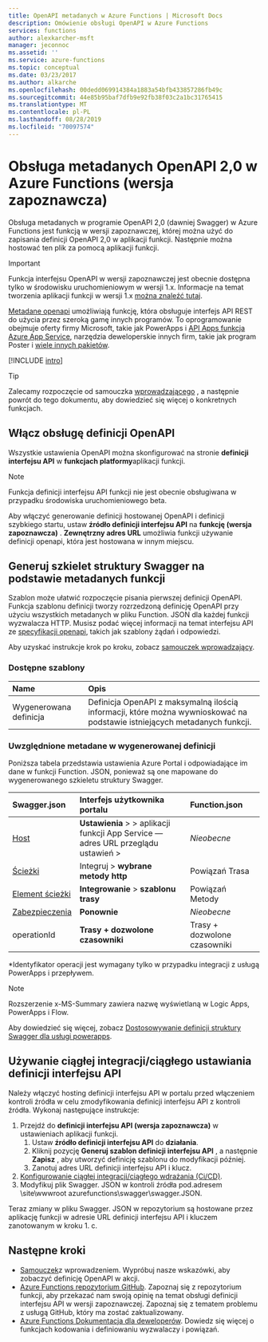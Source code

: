 ```yaml
---
title: OpenAPI metadanych w Azure Functions | Microsoft Docs
description: Omówienie obsługi OpenAPI w Azure Functions
services: functions
author: alexkarcher-msft
manager: jeconnoc
ms.assetid: ''
ms.service: azure-functions
ms.topic: conceptual
ms.date: 03/23/2017
ms.author: alkarche
ms.openlocfilehash: 00dedd069914384a1883a54bfb433857286fb49c
ms.sourcegitcommit: 44e85b95baf7dfb9e92fb38f03c2a1bc31765415
ms.translationtype: MT
ms.contentlocale: pl-PL
ms.lasthandoff: 08/28/2019
ms.locfileid: "70097574"
---
```

# <a name="openapi-20-metadata-support-in-azure-functions-preview"></a>Obsługa metadanych OpenAPI 2,0 w Azure Functions (wersja zapoznawcza)
Obsługa metadanych w programie OpenAPI 2,0 (dawniej Swagger) w Azure Functions jest funkcją w wersji zapoznawczej, której można użyć do zapisania definicji OpenAPI 2,0 w aplikacji funkcji. Następnie można hostować ten plik za pomocą aplikacji funkcji.

> [!IMPORTANT]
> Funkcja interfejsu OpenAPI w wersji zapoznawczej jest obecnie dostępna tylko w środowisku uruchomieniowym w wersji 1.x. Informacje na temat tworzenia aplikacji funkcji w wersji 1.x [można znaleźć tutaj](./functions-versions.md#creating-1x-apps).

[Metadane openapi](https://swagger.io/) umożliwiają funkcję, która obsługuje interfejs API REST do użycia przez szeroką gamę innych programów. To oprogramowanie obejmuje oferty firmy Microsoft, takie jak PowerApps i [API Apps funkcja Azure App Service](../app-service/overview.md), narzędzia deweloperskie innych firm, [](https://www.getpostman.com/docs/importing_swagger)takie jak program Poster i [wiele innych pakietów](https://swagger.io/tools/).

[!INCLUDE [intro](../../includes/functions-bindings-intro.md)]

>[!TIP]
>Zalecamy rozpoczęcie od samouczka [wprowadzającego](./functions-api-definition-getting-started.md) , a następnie powrót do tego dokumentu, aby dowiedzieć się więcej o konkretnych funkcjach.

## <a name="enable"></a>Włącz obsługę definicji OpenAPI
Wszystkie ustawienia OpenAPI można skonfigurować na stronie **definicji interfejsu API** w **funkcjach platformy**aplikacji funkcji.

> [!NOTE]
> Funkcja definicji interfejsu API funkcji nie jest obecnie obsługiwana w przypadku środowiska uruchomieniowego beta.

Aby włączyć generowanie definicji hostowanej OpenAPI i definicji szybkiego startu, ustaw **źródło definicji interfejsu API** na **funkcję (wersja zapoznawcza)** . **Zewnętrzny adres URL** umożliwia funkcji używanie definicji openapi, która jest hostowana w innym miejscu.

## <a name="generate-definition"></a>Generuj szkielet struktury Swagger na podstawie metadanych funkcji
Szablon może ułatwić rozpoczęcie pisania pierwszej definicji OpenAPI. Funkcja szablonu definicji tworzy rozrzedzoną definicję OpenAPI przy użyciu wszystkich metadanych w pliku Function. JSON dla każdej funkcji wyzwalacza HTTP. Musisz podać więcej informacji na temat interfejsu API ze [specyfikacji openapi](https://swagger.io/specification/), takich jak szablony żądań i odpowiedzi.

Aby uzyskać instrukcje krok po kroku, zobacz [samouczek wprowadzający](./functions-api-definition-getting-started.md).

### <a name="templates"></a>Dostępne szablony

|Name| Opis |
|:-----|:-----|
|Wygenerowana definicja|Definicja OpenAPI z maksymalną ilością informacji, które można wywnioskować na podstawie istniejących metadanych funkcji.|

### <a name="quickstart-details"></a>Uwzględnione metadane w wygenerowanej definicji

Poniższa tabela przedstawia ustawienia Azure Portal i odpowiadające im dane w funkcji Function. JSON, ponieważ są one mapowane do wygenerowanego szkieletu struktury Swagger.

|Swagger.json|Interfejs użytkownika portalu|Function.json|
|:----|:-----|:-----|
|[Host](https://swagger.io/specification/#fixed-fields-15)|**Ustawienia** >  >  aplikacji funkcji App Service — adres URL przeglądu ustawień > |*Nieobecne*
|[Ścieżki](https://swagger.io/specification/#paths-object-29)|Integruj > **wybrane metody http**|Powiązań Trasa
|[Element ścieżki](https://swagger.io/specification/#path-item-object-32)|**Integrowanie** > **szablonu trasy**|Powiązań Metody
|[Zabezpieczenia](https://swagger.io/specification/#security-scheme-object-112)|**Ponownie**|*Nieobecne*|
|operationId|**Trasy + dozwolone czasowniki**|Trasy + dozwolone czasowniki|

\*Identyfikator operacji jest wymagany tylko w przypadku integracji z usługą PowerApps i przepływem.
> [!NOTE]
> Rozszerzenie x-MS-Summary zawiera nazwę wyświetlaną w Logic Apps, PowerApps i Flow.
>
> Aby dowiedzieć się więcej, zobacz [Dostosowywanie definicji struktury Swagger dla usługi powerapps](https://powerapps.microsoft.com/tutorials/customapi-how-to-swagger/).

## <a name="CICD"></a>Używanie ciągłej integracji/ciągłego ustawiania definicji interfejsu API

 Należy włączyć hosting definicji interfejsu API w portalu przed włączeniem kontroli źródła w celu zmodyfikowania definicji interfejsu API z kontroli źródła. Wykonaj następujące instrukcje:

1. Przejdź do **definicji interfejsu API (wersja zapoznawcza)** w ustawieniach aplikacji funkcji.
   1. Ustaw **źródło definicji interfejsu API** do **działania**.
   1. Kliknij pozycję **Generuj szablon definicji interfejsu API** , a następnie **Zapisz** , aby utworzyć definicję szablonu do modyfikacji później.
   1. Zanotuj adres URL definicji interfejsu API i klucz.
1. [Konfigurowanie ciągłej integracji/ciągłego wdrażania (Ci/CD)](https://docs.microsoft.com/azure/azure-functions/functions-continuous-deployment#requirements-for-continuous-deployment).
2. Modyfikuj plik Swagger. JSON w kontroli źródła pod\.adresem \site\wwwroot azurefunctions\swagger\swagger.JSON.

Teraz zmiany w pliku Swagger. JSON w repozytorium są hostowane przez aplikację funkcji w adresie URL definicji interfejsu API i kluczem zanotowanym w kroku 1. c.

## <a name="next-steps"></a>Następne kroki
* [Samouczek](functions-api-definition-getting-started.md)z wprowadzeniem. Wypróbuj nasze wskazówki, aby zobaczyć definicję OpenAPI w akcji.
* [Azure Functions repozytorium GitHub](https://github.com/Azure/Azure-Functions/). Zapoznaj się z repozytorium funkcji, aby przekazać nam swoją opinię na temat obsługi definicji interfejsu API w wersji zapoznawczej. Zapoznaj się z tematem problemu z usługą GitHub, który ma zostać zaktualizowany.
* [Azure Functions Dokumentacja dla deweloperów](functions-reference.md). Dowiedz się więcej o funkcjach kodowania i definiowaniu wyzwalaczy i powiązań.
